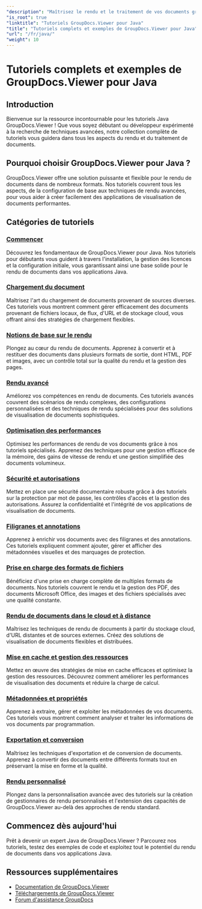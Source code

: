 ```yaml
---
"description": "Maîtrisez le rendu et le traitement de vos documents grâce aux tutoriels Java GroupDocs.Viewer détaillés. Apprenez des techniques pour visualiser efficacement vos documents dans plusieurs formats."
"is_root": true
"linktitle": "Tutoriels GroupDocs.Viewer pour Java"
"title": "Tutoriels complets et exemples de GroupDocs.Viewer pour Java"
"url": "/fr/java/"
"weight": 10
---
```


# Tutoriels complets et exemples de GroupDocs.Viewer pour Java

## Introduction
Bienvenue sur la ressource incontournable pour les tutoriels Java GroupDocs.Viewer ! Que vous soyez débutant ou développeur expérimenté à la recherche de techniques avancées, notre collection complète de tutoriels vous guidera dans tous les aspects du rendu et du traitement de documents.

## Pourquoi choisir GroupDocs.Viewer pour Java ?
GroupDocs.Viewer offre une solution puissante et flexible pour le rendu de documents dans de nombreux formats. Nos tutoriels couvrent tous les aspects, de la configuration de base aux techniques de rendu avancées, pour vous aider à créer facilement des applications de visualisation de documents performantes.

## Catégories de tutoriels

### [Commencer](./getting-started/)
Découvrez les fondamentaux de GroupDocs.Viewer pour Java. Nos tutoriels pour débutants vous guident à travers l'installation, la gestion des licences et la configuration initiale, vous garantissant ainsi une base solide pour le rendu de documents dans vos applications Java.

### [Chargement du document](./document-loading/)
Maîtrisez l'art du chargement de documents provenant de sources diverses. Ces tutoriels vous montrent comment gérer efficacement des documents provenant de fichiers locaux, de flux, d'URL et de stockage cloud, vous offrant ainsi des stratégies de chargement flexibles.

### [Notions de base sur le rendu](./rendering-basics/)
Plongez au cœur du rendu de documents. Apprenez à convertir et à restituer des documents dans plusieurs formats de sortie, dont HTML, PDF et images, avec un contrôle total sur la qualité du rendu et la gestion des pages.

### [Rendu avancé](./advanced-rendering/)
Améliorez vos compétences en rendu de documents. Ces tutoriels avancés couvrent des scénarios de rendu complexes, des configurations personnalisées et des techniques de rendu spécialisées pour des solutions de visualisation de documents sophistiquées.

### [Optimisation des performances](./performance-optimization/)
Optimisez les performances de rendu de vos documents grâce à nos tutoriels spécialisés. Apprenez des techniques pour une gestion efficace de la mémoire, des gains de vitesse de rendu et une gestion simplifiée des documents volumineux.

### [Sécurité et autorisations](./security-permissions/)
Mettez en place une sécurité documentaire robuste grâce à des tutoriels sur la protection par mot de passe, les contrôles d'accès et la gestion des autorisations. Assurez la confidentialité et l'intégrité de vos applications de visualisation de documents.

### [Filigranes et annotations](./watermarks-annotations/)
Apprenez à enrichir vos documents avec des filigranes et des annotations. Ces tutoriels expliquent comment ajouter, gérer et afficher des métadonnées visuelles et des marquages de protection.

### [Prise en charge des formats de fichiers](./file-formats-support/)
Bénéficiez d'une prise en charge complète de multiples formats de documents. Nos tutoriels couvrent le rendu et la gestion des PDF, des documents Microsoft Office, des images et des fichiers spécialisés avec une qualité constante.

### [Rendu de documents dans le cloud et à distance](./cloud-remote-document-rendering/)
Maîtrisez les techniques de rendu de documents à partir du stockage cloud, d'URL distantes et de sources externes. Créez des solutions de visualisation de documents flexibles et distribuées.

### [Mise en cache et gestion des ressources](./caching-resource-management/)
Mettez en œuvre des stratégies de mise en cache efficaces et optimisez la gestion des ressources. Découvrez comment améliorer les performances de visualisation des documents et réduire la charge de calcul.

### [Métadonnées et propriétés](./metadata-properties/)
Apprenez à extraire, gérer et exploiter les métadonnées de vos documents. Ces tutoriels vous montrent comment analyser et traiter les informations de vos documents par programmation.

### [Exportation et conversion](./export-conversion/)
Maîtrisez les techniques d'exportation et de conversion de documents. Apprenez à convertir des documents entre différents formats tout en préservant la mise en forme et la qualité.

### [Rendu personnalisé](./custom-rendering/)
Plongez dans la personnalisation avancée avec des tutoriels sur la création de gestionnaires de rendu personnalisés et l'extension des capacités de GroupDocs.Viewer au-delà des approches de rendu standard.

## Commencez dès aujourd'hui
Prêt à devenir un expert Java de GroupDocs.Viewer ? Parcourez nos tutoriels, testez des exemples de code et exploitez tout le potentiel du rendu de documents dans vos applications Java.

## Ressources supplémentaires
- [Documentation de GroupDocs.Viewer](https://reference.groupdocs.com/viewer/java/)
- [Téléchargements de GroupDocs.Viewer](https://downloads.groupdocs.com/viewer/java)
- [Forum d'assistance GroupDocs](https://forum.groupdocs.com/c/viewer/)